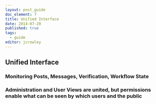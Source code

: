 ```yaml
---
layout: post_guide
doc_element: 7
title: Unified Interface
date: 2014-07-20
published: true
tags:
  - guide
editor: jcrowley
---
```


## Unified Interface

### Monitoring Posts, Messages, Verification, Workflow State

### Administration and User Views are united, but permissions enable what can be seen by which users and the public



